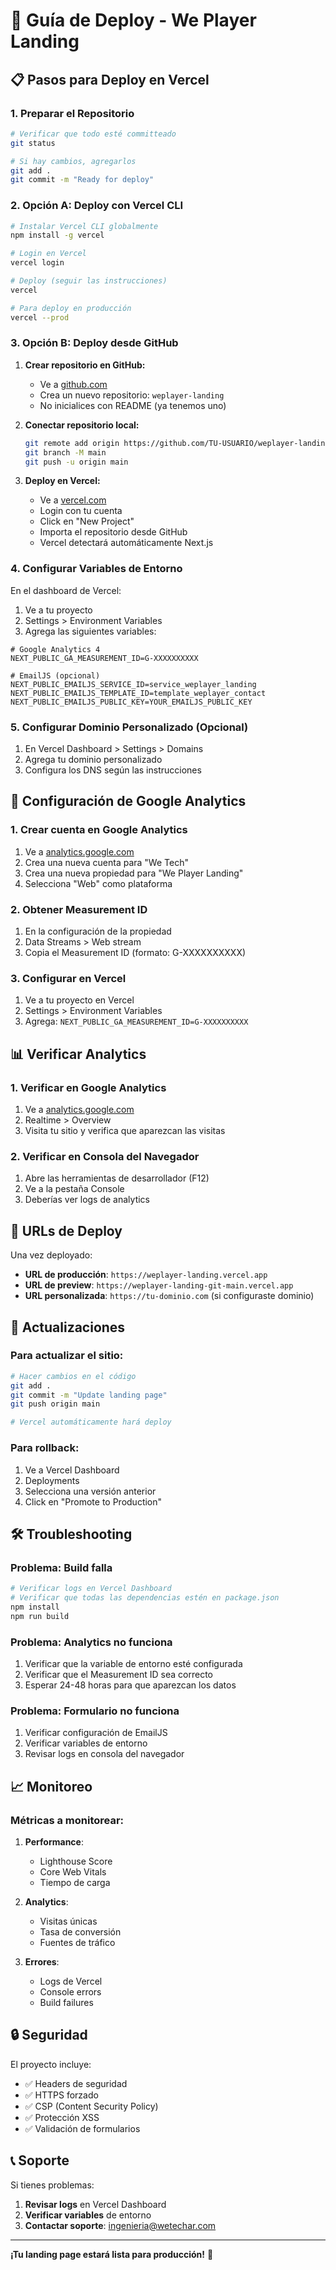 # 🚀 Guía de Deploy - We Player Landing

## 📋 Pasos para Deploy en Vercel

### 1. Preparar el Repositorio

```bash
# Verificar que todo esté committeado
git status

# Si hay cambios, agregarlos
git add .
git commit -m "Ready for deploy"
```

### 2. Opción A: Deploy con Vercel CLI

```bash
# Instalar Vercel CLI globalmente
npm install -g vercel

# Login en Vercel
vercel login

# Deploy (seguir las instrucciones)
vercel

# Para deploy en producción
vercel --prod
```

### 3. Opción B: Deploy desde GitHub

1. **Crear repositorio en GitHub:**

   - Ve a [github.com](https://github.com)
   - Crea un nuevo repositorio: `weplayer-landing`
   - No inicialices con README (ya tenemos uno)

2. **Conectar repositorio local:**

   ```bash
   git remote add origin https://github.com/TU-USUARIO/weplayer-landing.git
   git branch -M main
   git push -u origin main
   ```

3. **Deploy en Vercel:**
   - Ve a [vercel.com](https://vercel.com)
   - Login con tu cuenta
   - Click en "New Project"
   - Importa el repositorio desde GitHub
   - Vercel detectará automáticamente Next.js

### 4. Configurar Variables de Entorno

En el dashboard de Vercel:

1. Ve a tu proyecto
2. Settings > Environment Variables
3. Agrega las siguientes variables:

```env
# Google Analytics 4
NEXT_PUBLIC_GA_MEASUREMENT_ID=G-XXXXXXXXXX

# EmailJS (opcional)
NEXT_PUBLIC_EMAILJS_SERVICE_ID=service_weplayer_landing
NEXT_PUBLIC_EMAILJS_TEMPLATE_ID=template_weplayer_contact
NEXT_PUBLIC_EMAILJS_PUBLIC_KEY=YOUR_EMAILJS_PUBLIC_KEY
```

### 5. Configurar Dominio Personalizado (Opcional)

1. En Vercel Dashboard > Settings > Domains
2. Agrega tu dominio personalizado
3. Configura los DNS según las instrucciones

## 🔧 Configuración de Google Analytics

### 1. Crear cuenta en Google Analytics

1. Ve a [analytics.google.com](https://analytics.google.com)
2. Crea una nueva cuenta para "We Tech"
3. Crea una nueva propiedad para "We Player Landing"
4. Selecciona "Web" como plataforma

### 2. Obtener Measurement ID

1. En la configuración de la propiedad
2. Data Streams > Web stream
3. Copia el Measurement ID (formato: G-XXXXXXXXXX)

### 3. Configurar en Vercel

1. Ve a tu proyecto en Vercel
2. Settings > Environment Variables
3. Agrega: `NEXT_PUBLIC_GA_MEASUREMENT_ID=G-XXXXXXXXXX`

## 📊 Verificar Analytics

### 1. Verificar en Google Analytics

1. Ve a [analytics.google.com](https://analytics.google.com)
2. Realtime > Overview
3. Visita tu sitio y verifica que aparezcan las visitas

### 2. Verificar en Consola del Navegador

1. Abre las herramientas de desarrollador (F12)
2. Ve a la pestaña Console
3. Deberías ver logs de analytics

## 🎯 URLs de Deploy

Una vez deployado:

- **URL de producción**: `https://weplayer-landing.vercel.app`
- **URL de preview**: `https://weplayer-landing-git-main.vercel.app`
- **URL personalizada**: `https://tu-dominio.com` (si configuraste dominio)

## 🔄 Actualizaciones

### Para actualizar el sitio:

```bash
# Hacer cambios en el código
git add .
git commit -m "Update landing page"
git push origin main

# Vercel automáticamente hará deploy
```

### Para rollback:

1. Ve a Vercel Dashboard
2. Deployments
3. Selecciona una versión anterior
4. Click en "Promote to Production"

## 🛠️ Troubleshooting

### Problema: Build falla

```bash
# Verificar logs en Vercel Dashboard
# Verificar que todas las dependencias estén en package.json
npm install
npm run build
```

### Problema: Analytics no funciona

1. Verificar que la variable de entorno esté configurada
2. Verificar que el Measurement ID sea correcto
3. Esperar 24-48 horas para que aparezcan los datos

### Problema: Formulario no funciona

1. Verificar configuración de EmailJS
2. Verificar variables de entorno
3. Revisar logs en consola del navegador

## 📈 Monitoreo

### Métricas a monitorear:

1. **Performance**:

   - Lighthouse Score
   - Core Web Vitals
   - Tiempo de carga

2. **Analytics**:

   - Visitas únicas
   - Tasa de conversión
   - Fuentes de tráfico

3. **Errores**:
   - Logs de Vercel
   - Console errors
   - Build failures

## 🔒 Seguridad

El proyecto incluye:

- ✅ Headers de seguridad
- ✅ HTTPS forzado
- ✅ CSP (Content Security Policy)
- ✅ Protección XSS
- ✅ Validación de formularios

## 📞 Soporte

Si tienes problemas:

1. **Revisar logs** en Vercel Dashboard
2. **Verificar variables** de entorno
3. **Contactar soporte**: ingenieria@wetechar.com

---

**¡Tu landing page estará lista para producción!** 🚀
